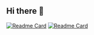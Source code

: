 ## Hi there 👋

[![Readme Card](https://github-readme-stats.vercel.app/api/pin/?username=D-I-Projects&repo=Destor)](https://github.com/D-I-Projects/Destor) [![Readme Card](https://github-readme-stats.vercel.app/api/pin/?username=D-I-Projects&repo=DiscordBotCreator)](https://github.com/D-I-Projects/DiscordBotCreator)
